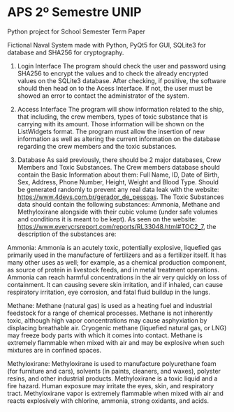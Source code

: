 # APS 2º Semestre UNIP
Python project for School Semester Term Paper

Fictional Naval System made with Python, PyQt5 for GUI, SQLite3 for database and SHA256 for cryptography. 


1. Login Interface
  The program should check the user and password using SHA256 to encrypt the values and to check the already encrypted values on the SQLite3 database. After checking, if positive, the software should then head on to the Acess Interface. If not, the user must be showed an error to contact the administrator of the system.
 
2. Access Interface 
  The program will show information related to the ship, that including, the crew members, types of toxic substance that is carrying with its amount. Those information will be shown on the ListWidgets format.
  The program must allow the insertion of new information as well as altering the current information on the database regarding the crew members and the toxic substances.
  
3. Database
  As said previously, there should be 2 major databases, Crew Members and Toxic Substances.
  The Crew members database should contain the Basic Information about them: Full Name, ID, Date of Birth, Sex, Address, Phone Number, Height, Weight and Blood Type. Should be generated randomly to prevent any real data leak with the website: https://www.4devs.com.br/gerador_de_pessoas.
  The Toxic Substances data should contain the following substances: Ammonia, Methane and Methyloxirane alongside with their cubic volume (under safe volumes and conditions it is meant to be kept). As seen on the website: https://www.everycrsreport.com/reports/RL33048.html#TOC2_7, the description of the substances are: 
  
  Ammonia: Ammonia is an acutely toxic, potentially explosive, liquefied gas primarily used in the manufacture of fertilizers and as a fertilizer itself. It has many other uses as well; for example, as a chemical production component, as source of protein in livestock feeds, and in metal treatment operations. Ammonia can reach harmful concentrations in the air very quickly on loss of containment. It can causing severe skin irritation, and if inhaled, can cause respiratory irritation, eye corrosion, and fatal fluid buildup in the lungs.

  Methane: Methane (natural gas) is used as a heating fuel and industrial feedstock for a range of chemical processes. Methane is not inherently toxic, although high vapor concentrations may cause asphyxiation by displacing breathable air. Cryogenic methane (liquefied natural gas, or LNG) may freeze body parts with which it comes into contact. Methane is extremely flammable when mixed with air and may be explosive when such mixtures are in confined spaces.

  Methyloxirane: Methyloxirane is used to manufacture polyurethane foam (for furniture and cars), solvents (in paints, cleaners, and waxes), polyster resins, and other industrial products. Methyloxirane is a toxic liquid and a fire hazard. Human exposure may irritate the eyes, skin, and respiratory tract. Methyloxirane vapor is extremely flammable when mixed with air and reacts explosively with chlorine, ammonia, strong oxidants, and acids.
